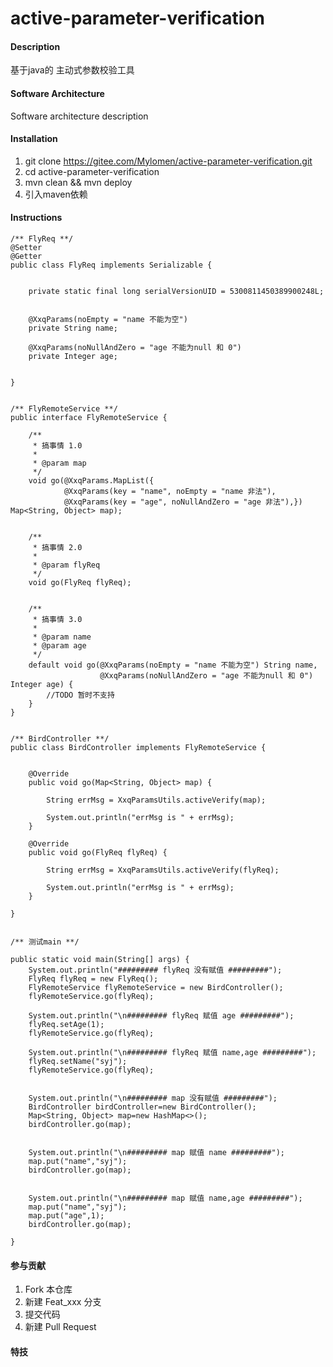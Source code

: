# active-parameter-verification

#### Description
基于java的 主动式参数校验工具

#### Software Architecture
Software architecture description

#### Installation

1.  git clone https://gitee.com/Mylomen/active-parameter-verification.git
2.  cd  active-parameter-verification
3.  mvn clean && mvn deploy
4.  引入maven依赖

#### Instructions

```aidl
/** FlyReq **/
@Setter
@Getter
public class FlyReq implements Serializable {
 
 
    private static final long serialVersionUID = 5300811450389900248L;
 
 
    @XxqParams(noEmpty = "name 不能为空")
    private String name;
 
    @XxqParams(noNullAndZero = "age 不能为null 和 0")
    private Integer age;
 
 
}
 
 
/** FlyRemoteService **/
public interface FlyRemoteService {
 
    /**
     * 搞事情 1.0
     *
     * @param map
     */
    void go(@XxqParams.MapList({
            @XxqParams(key = "name", noEmpty = "name 非法"),
            @XxqParams(key = "age", noNullAndZero = "age 非法"),}) Map<String, Object> map);
 
 
    /**
     * 搞事情 2.0
     *
     * @param flyReq
     */
    void go(FlyReq flyReq);
 
 
    /**
     * 搞事情 3.0
     *
     * @param name
     * @param age
     */
    default void go(@XxqParams(noEmpty = "name 不能为空") String name,
                    @XxqParams(noNullAndZero = "age 不能为null 和 0") Integer age) {
        //TODO 暂时不支持
    }
}
 
 
/** BirdController **/
public class BirdController implements FlyRemoteService {
 
 
    @Override
    public void go(Map<String, Object> map) {
 
        String errMsg = XxqParamsUtils.activeVerify(map);
 
        System.out.println("errMsg is " + errMsg);
    }
 
    @Override
    public void go(FlyReq flyReq) {
 
        String errMsg = XxqParamsUtils.activeVerify(flyReq);
 
        System.out.println("errMsg is " + errMsg);
    }
 
}
 
 
/** 测试main **/
 
public static void main(String[] args) {
    System.out.println("######### flyReq 没有赋值 #########");
    FlyReq flyReq = new FlyReq();
    FlyRemoteService flyRemoteService = new BirdController();
    flyRemoteService.go(flyReq);
 
    System.out.println("\n######### flyReq 赋值 age #########");
    flyReq.setAge(1);
    flyRemoteService.go(flyReq);
 
    System.out.println("\n######### flyReq 赋值 name,age #########");
    flyReq.setName("syj");
    flyRemoteService.go(flyReq);
 
 
    System.out.println("\n######### map 没有赋值 #########");
    BirdController birdController=new BirdController();
    Map<String, Object> map=new HashMap<>();
    birdController.go(map);
 
 
    System.out.println("\n######### map 赋值 name #########");
    map.put("name","syj");
    birdController.go(map);
 
 
    System.out.println("\n######### map 赋值 name,age #########");
    map.put("name","syj");
    map.put("age",1);
    birdController.go(map);
 
}

```

#### 参与贡献

1.  Fork 本仓库
2.  新建 Feat_xxx 分支
3.  提交代码
4.  新建 Pull Request


#### 特技
